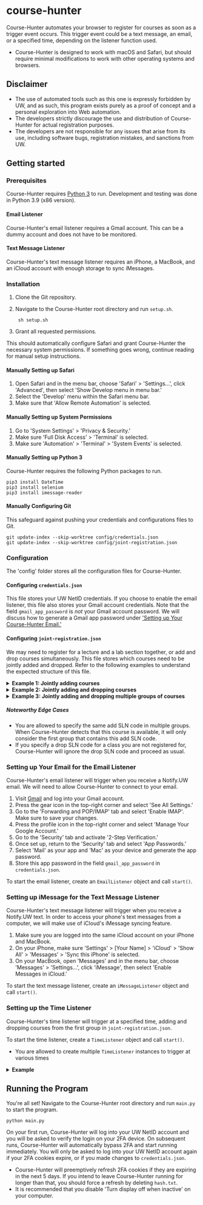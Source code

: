 # course-hunter

Course-Hunter automates your browser to register for courses as soon as a trigger event occurs. This trigger
event could be a text message, an email, or a specified time, depending on the listener function used.
* Course-Hunter is designed to work with macOS and Safari, but should require minimal modifications to work
  with other operating systems and browsers.


## Disclaimer
* The use of automated tools such as this one is expressly forbidden by UW, and as such, this program exists
  purely as a proof of concept and a personal exploration into Web automation.
* The developers strictly discourage the use and distribution of Course-Hunter for actual registration purposes.
* The developers are not responsible for any issues that arise from its use, including software bugs, registration
  mistakes, and sanctions from UW.



## Getting started

### Prerequisites

Course-Hunter requires [Python 3](https://www.python.org/downloads/) to run. Development and testing was done
in Python 3.9 (x86 version).

#### Email Listener

Course-Hunter's email listener requires a Gmail account. This can be a dummy account and does not have to be monitored.

#### Text Message Listener

Course-Hunter's text message listener requires an iPhone, a MacBook, and an iCloud account with enough storage to sync
iMessages.


### Installation

1. Clone the Git repository.
2. Navigate to the Course-Hunter root directory and run `setup.sh`.

        sh setup.sh

3. Grant all requested permissions.

This should automatically configure Safari and grant Course-Hunter the necessary system permissions. If something
goes wrong, continue reading for manual setup instructions.

#### Manually Setting up Safari

1. Open Safari and in the menu bar, choose 'Safari' > 'Settings…', click 'Advanced', then select
   'Show Develop menu in menu bar.'
2. Select the 'Develop' menu within the Safari menu bar.
3. Make sure that 'Allow Remote Automation' is selected.

#### Manually Setting up System Permissions

1. Go to 'System Settings' > 'Privacy & Security.'
2. Make sure 'Full Disk Access' > 'Terminal' is selected.
3. Make sure 'Automation' > 'Terminal' > 'System Events' is selected.

#### Manually Setting up Python 3

Course-Hunter requires the following Python packages to run.

```
pip3 install DateTime
pip3 install selenium
pip3 install imessage-reader
```

#### Manually Configuring Git

This safeguard against pushing your credentials and configurations files to Git.

```
git update-index --skip-worktree config/credentials.json
git update-index --skip-worktree config/joint-registration.json
```


### Configuration

The 'config' folder stores all the configuration files for Course-Hunter.

#### Configuring `credentials.json`

This file stores your UW NetID credentials. If you choose to enable the email listener, this file also stores your
Gmail account credentials. Note that the field `gmail_app_password` is _not_ your Gmail account password. We will
discuss how to generate a Gmail app password under ['Setting up Your Course-Hunter Email.'](#setup-email)

#### Configuring `joint-registration.json`

We may need to register for a lecture and a lab section together, or add and drop courses simultaneously. This file
stores which courses need to be jointly added and dropped. Refer to the following examples to understand the expected
structure of this file.

<details>
  <summary><h4 style="display: inline">Example 1: Jointly adding courses</h4></summary>

    {
      "data": [
        {
          "add": ["10000", "11000"],
          "drop": []
        }
      ]
    }

When Course-Hunter detects that _either_ course is available, it will register for _both_ courses.
</details>

<details>
  <summary><h4 style="display: inline">Example 2: Jointly adding and dropping courses</h4></summary>

    {
      "data": [
        {
          "add": ["10000"],
          "drop": ["11000"]
        }
      ]
    }

When Course-Hunter detects that SLN: 10000 is available, it will add SLN: 10000 and drop SLN: 11000
simultaneously. If Course-Hunter fails to register for SLN: 10000, then it will not drop SLN: 11000.
</details>

<details>
  <summary><h4 style="display: inline">Example 3: Jointly adding and dropping multiple groups of courses</h4></summary>

    {
      "data": [
        {
          "add": ["10000", "11000"],
          "drop": ["12000"]
        },
        {
          "add": ["20000"],
          "drop": ["21000", "22000"]
        }
      ]
    }

When Course-Hunter detects that either SLN: 10000 or 11000 is available, it will add SLNs: 10000 and
11000 and drop SLN: 12000 simultaneously. It will _not_ add or drop anything from the other group.
</details>

##### Noteworthy Edge Cases

* You are allowed to specify the same add SLN code in multiple groups. When Course-Hunter detects that this course is
  available, it will only consider the first group that contains this add SLN code.
* If you specify a drop SLN code for a class you are not registered for, Course-Hunter will ignore the drop SLN code and
  proceed as usual.

### <span id="setup-email">Setting up Your Email for the Email Listener</span>

Course-Hunter's email listener will trigger when you receive a Notify.UW email. We will need to allow Course-Hunter to
connect to your email.

1. Visit [Gmail](https://mail.google.com/) and log into your Gmail account.
2. Press the gear icon in the top-right corner and select 'See All Settings.'
3. Go to the 'Forwarding and POP/IMAP' tab and select 'Enable IMAP'. Make sure to save your changes.
4. Press the profile icon in the top-right corner and select 'Manage Your Google Account.'
5. Go to the 'Security' tab and activate '2-Step Verification.'
6. Once set up, return to the 'Security' tab and select 'App Passwords.'
7. Select 'Mail' as your app and 'Mac' as your device and generate the app password.
8. Store this app password in the field `gmail_app_password` in `credentials.json`.

To start the email listener, create an `EmailListener` object and call `start()`.


### Setting up iMessage for the Text Message Listener

Course-Hunter's text message listener will trigger when you receive a Notify.UW text. In order to access your
phone's text messages from a computer, we will make use of iCloud's iMessage syncing feature.

1. Make sure you are logged into the same iCloud account on your iPhone and MacBook.
2. On your iPhone, make sure 'Settings' > [Your Name] > 'iCloud' > 'Show All' > 'Messages' > 'Sync this iPhone'
   is selected.
3. On your MacBook, open 'Messages' and in the menu bar, choose 'Messages' > 'Settings…', click 'iMessage', then select
   'Enable Messages in iCloud.'

To start the text message listener, create an `iMessageListener` object and call `start()`.


### Setting up the Time Listener

Course-Hunter's time listener will trigger at a specified time, adding and dropping courses from the first group in
`joint-registration.json`.

To start the time listener, create a `TimeListener` object and call `start()`.
* You are allowed to create multiple `TimeListener` instances to trigger at various times

<details>
  <summary><h4 style="display: inline">Example</h4></summary>

    {
      "data": [
        {
          "add": ["10000", "11000"],
          "drop": []
        },
        {
          "add": ["20000", "21000"],
          "drop": ["22000"]
        }
      ]
    }

At the specified time, Course-Hunter will register for SLNs: 10000 and 11000. It will _not_ add or drop anything
from the other group.
</details>



## Running the Program

You're all set! Navigate to the Course-Hunter root directory and run `main.py` to start the program.

    python main.py

On your first run, Course-Hunter will log into your UW NetID account and you will be asked to verify the login on your
2FA device. On subsequent runs, Course-Hunter will automatically bypass 2FA and start running immediately. You will
only be asked to log into your UW NetID account again if your 2FA cookies expire, or if you made changes to
`credentials.json`.
* Course-Hunter will preemptively refresh 2FA cookies if they are expiring in the next 5 days. If you intend to leave
  Course-Hunter running for longer than that, you should force a refresh by deleting `hash.txt`.
* It is recommended that you disable 'Turn display off when inactive' on your computer.